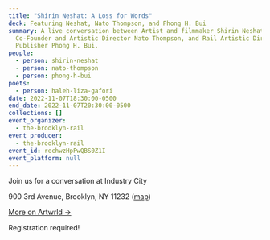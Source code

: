 ```yaml
---
title: "Shirin Neshat: A Loss for Words"
deck: Featuring Neshat, Nato Thompson, and Phong H. Bui
summary: A live conversation between Artist and filmmaker Shirin Neshat, Artwrld
  Co-Founder and Artistic Director Nato Thompson, and Rail Artistic Director and
  Publisher Phong H. Bui.
people:
  - person: shirin-neshat
  - person: nato-thompson
  - person: phong-h-bui
poets:
  - person: haleh-liza-gafori
date: 2022-11-07T18:30:00-0500
end_date: 2022-11-07T20:30:00-0500
collections: []
event_organizer:
  - the-brooklyn-rail
event_producer:
  - the-brooklyn-rail
event_id: rechwzHpPwQBS0Z1I
event_platform: null
---
```

J﻿oin us for a conversation at Industry City

900 3rd Avenue, Brooklyn, NY 11232
([map](https://goo.gl/maps/eQR5FBQjUjdDeAWK9))

[M﻿ore on Artwrld →](https://www.artwrld.com/)

﻿Registration required!